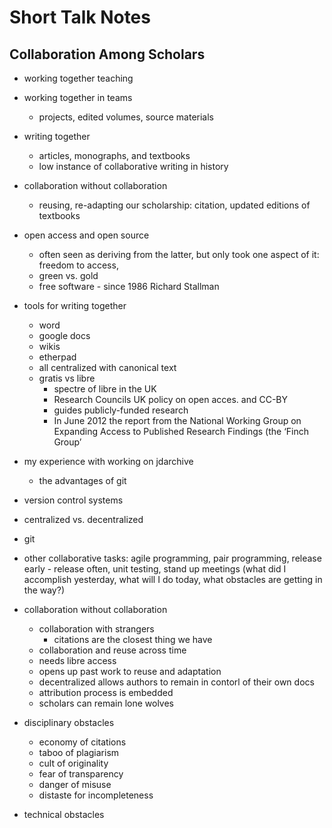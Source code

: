 # Short Talk Notes


## Collaboration Among Scholars

* working together teaching
* working together in teams
    * projects, edited volumes, source materials
* writing together
    * articles, monographs, and textbooks
    * low instance of collaborative writing in history
* collaboration without collaboration
    * reusing, re-adapting our scholarship: citation, updated editions of textbooks

* open access and open source
    * often seen as deriving from the latter, but only took one aspect of it: freedom to access, 
    * green vs. gold
    * free software - since 1986 Richard Stallman

* tools for writing together
    * word
    * google docs
    * wikis
    * etherpad
    * all centralized with canonical text
    * gratis vs libre
        * spectre of libre in the UK
        * Research Councils UK policy on open acces. and CC-BY
        * guides publicly-funded research
        * In June 2012 the report from the National Working Group on Expanding Access to Published Research Findings (the ‘Finch Group’

* my experience with working on jdarchive
    * the advantages of git

* version control systems
* centralized vs. decentralized
* git
* other collaborative tasks: agile programming, pair programming, release early - release often, unit testing, stand up meetings (what did I accomplish yesterday, what will I do today, what obstacles are getting in the way?)

* collaboration without collaboration
    * collaboration with strangers
        * citations are the closest thing we have
    * collaboration and reuse across time 
    * needs libre access
    * opens up past work to reuse and adaptation
    * decentralized allows authors to remain in contorl of their own docs
    * attribution process is embedded 
    * scholars can remain lone wolves
* disciplinary obstacles
    * economy of citations
    * taboo of plagiarism
    * cult of originality
    * fear of transparency
    * danger of misuse
    * distaste for incompleteness
* technical obstacles
